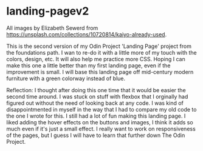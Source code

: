 # landing-pagev2

All images by Elizabeth Sewerd from https://unsplash.com/collections/10720814/kaiyo-already-used. 

This is the second version of my Odin Project 'Landing Page' project from the foundations path. I wan to re-do it with a little more of my touch with the colors, design, etc. It will also help me practice more CSS. Hoping I can make this one a little better than my first landing page, even if the improvement is small. I will base this landing page off mid-century modern furniture with a green colorway instead of blue.


Reflection:
I thought after doing this one time that it would be easier the second time around. I was stuck on stuff with flexbox that I orginally had figured out without the need of looking back at any code. I was kind of disappointmented in myself in the way that I had to compare my old code to the one I wrote for this. I still had a lot of fun making this landing page. I liked adding the hover effects on the buttons and images, I think it adds so much even if it's just a small effect. I really want to work on responsiveness of the pages, but I guess I will have to learn that further down The Odin Project.
